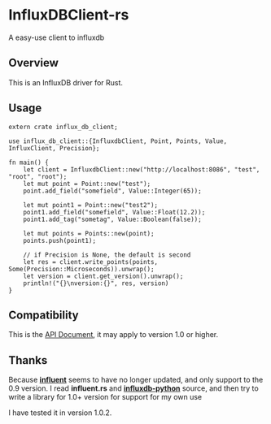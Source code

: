 # InfluxDBClient-rs
A easy-use client to influxdb

## Overview

This is an InfluxDB driver for Rust.

## Usage

```
extern crate influx_db_client;

use influx_db_client::{InfluxdbClient, Point, Points, Value, InfluxClient, Precision};

fn main() {
    let client = InfluxdbClient::new("http://localhost:8086", "test", "root", "root");
    let mut point = Point::new("test");
    point.add_field("somefield", Value::Integer(65));

    let mut point1 = Point::new("test2");
    point1.add_field("somefield", Value::Float(12.2));
    point1.add_tag("sometag", Value::Boolean(false));

    let mut points = Points::new(point);
    points.push(point1);

    // if Precision is None, the default is second
    let res = client.write_points(points, Some(Precision::Microseconds)).unwrap();
    let version = client.get_version().unwrap();
    println!("{}\nversion:{}", res, version)
}
```

## Compatibility

This is the [API Document](https://docs.influxdata.com/influxdb/v1.2/tools/api/), it may apply to version 1.0 or higher.

## Thanks

Because [**influent**](https://github.com/gobwas/influent.rs) seems to have no longer updated, and only support to the 0.9 version. I read **influent.rs** and [**influxdb-python**](https://github.com/influxdata/influxdb-python) source, and then try to write a library for 1.0+ version for support for my own use

I have tested it in version 1.0.2.